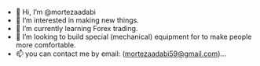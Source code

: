 - 👋 Hi, I’m @mortezaadabi
- 👀 I’m interested in making new things.
- 🌱 I’m currently learning Forex trading.
- 💞️ I’m looking to build special (mechanical) 
equipment for to make people more comfortable.
- 📫 you can contact me by email:
 (mortezaadabi59@gmail.com)...

<!---
mortezaadabi/mortezaadabi is a ✨ special ✨ repository because its `README.md` (this file) appears on your GitHub profile.
You can click the Preview link to take a look at your changes.
--->
